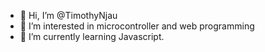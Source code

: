 - 👋 Hi, I’m @TimothyNjau
- 👀 I’m interested in microcontroller and web programming
- 🌱 I’m currently learning Javascript.


<!---
TimothyNjau/TimothyNjau is a ✨ special ✨ repository because its `README.md` (this file) appears on your GitHub profile.
You can click the Preview link to take a look at your changes.
--->
